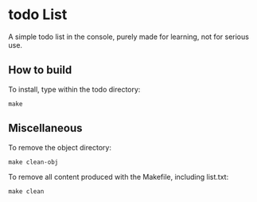 
# todo List

A simple todo list in the console, purely made for learning, not for serious use.

## How to build

To install, type within the todo directory:
```
make
```
## Miscellaneous
To remove the object directory:
```
make clean-obj
```
To remove all content produced with the Makefile, including list.txt:
```
make clean
```
